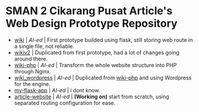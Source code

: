 # SMAN 2 Cikarang Pusat Article's Web Design Prototype Repository

- [wiki](/wiki/) | *AI-ed* | First prototype builded using flask, still storing web route in a single file, not reliable.
- [wikiv2](./wikiv2/) | Duplicated from first prototype, had a lot of changes going around there.
- [wiki-php](/wiki-php/) | *AI-ed* | Transform the whole website structure into PHP through Nginx.
- [wiki_wordpress](/wikiv2_wordpress/) | *AI-ed* | Duplicated from [wiki-php](/wiki-php/) and using Wordpress for the engine.
- [my-flask-app](/my-flask-app/) | *AI-ed* | i dont know.
- [article-website](/article-website/) | *AI-ed* | **(Working on)** start from scratch, using separated routing configuration for ease.
